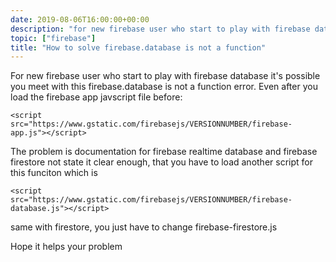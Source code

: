 ```yaml
---
date: 2019-08-06T16:00:00+00:00
description: "for new firebase user who start to play with firebase database it's possible you meet with this firebase.database is not a function error"
topic: ["firebase"]
title: "How to solve firebase.database is not a function"
--- 
```

For new firebase user who start to play with firebase database it's possible you meet with this firebase.database is not a function error. Even after you load the firebase app javscript file before:

    <script src="https://www.gstatic.com/firebasejs/VERSIONNUMBER/firebase-app.js"></script>

The problem is documentation for firebase realtime database and firebase firestore not state it clear enough, that you have to load another script for this funciton which is 

    <script src="https://www.gstatic.com/firebasejs/VERSIONNUMBER/firebase-database.js"></script>

same with firestore, you just have to change firebase-firestore.js

Hope it helps your problem